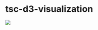 # tsc-d3-visualization
<img src="http://cdn-ak.f.st-hatena.com/images/fotolife/t/tyoshikawa1106/20160428/20160428172720.png" />

